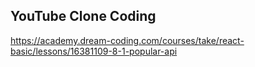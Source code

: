 ## YouTube Clone Coding
https://academy.dream-coding.com/courses/take/react-basic/lessons/16381109-8-1-popular-api
